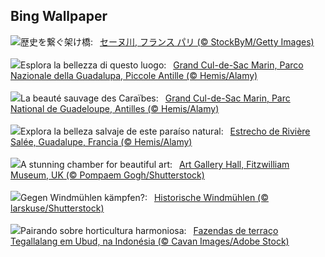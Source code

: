 ## Bing Wallpaper
![](https://www.bing.com/th?id=OHR.PontdArcole_JA-JP2896354577_UHD.jpg&w=1000)歴史を繋ぐ架け橋:&nbsp;&ensp;[セーヌ川, フランス パリ (© StockByM/Getty Images)](https://www.bing.com/th?id=OHR.PontdArcole_JA-JP2896354577_UHD.jpg)
<br><br/>
![](https://www.bing.com/th?id=OHR.Antilles_IT-IT7910228854_UHD.jpg&w=1000)Esplora la bellezza di questo luogo:&nbsp;&ensp;[Grand Cul-de-Sac Marin, Parco Nazionale della Guadalupa, Piccole Antille  (© Hemis/Alamy)](https://www.bing.com/th?id=OHR.Antilles_IT-IT7910228854_UHD.jpg)
<br><br/>
![](https://www.bing.com/th?id=OHR.Antilles_FR-FR6506777411_UHD.jpg&w=1000)La beauté sauvage des Caraïbes:&nbsp;&ensp;[Grand Cul-de-Sac Marin, Parc National de Guadeloupe, Antilles  (© Hemis/Alamy)](https://www.bing.com/th?id=OHR.Antilles_FR-FR6506777411_UHD.jpg)
<br><br/>
![](https://www.bing.com/th?id=OHR.Antilles_ES-ES1614588359_UHD.jpg&w=1000)Explora la belleza salvaje de este paraíso natural:&nbsp;&ensp;[Estrecho de Rivière Salée, Guadalupe, Francia (© Hemis/Alamy)](https://www.bing.com/th?id=OHR.Antilles_ES-ES1614588359_UHD.jpg)
<br><br/>
![](https://www.bing.com/th?id=OHR.FitzwilliamMuseum_EN-GB7777112861_UHD.jpg&w=1000)A stunning chamber for beautiful art:&nbsp;&ensp;[Art Gallery Hall, Fitzwilliam Museum, UK (© Pompaem Gogh/Shutterstock)](https://www.bing.com/th?id=OHR.FitzwilliamMuseum_EN-GB7777112861_UHD.jpg)
<br><br/>
![](https://www.bing.com/th?id=OHR.HistoricWindmill_DE-DE6549232529_UHD.jpg&w=1000)Gegen Windmühlen kämpfen?:&nbsp;&ensp;[Historische Windmühlen (© larskuse/Shutterstock)](https://www.bing.com/th?id=OHR.HistoricWindmill_DE-DE6549232529_UHD.jpg)
<br><br/>
![](https://www.bing.com/th?id=OHR.TegallalangTerrace_PT-BR7397277478_UHD.jpg&w=1000)Pairando sobre horticultura harmoniosa:&nbsp;&ensp;[Fazendas de terraço Tegallalang em Ubud, na Indonésia (© Cavan Images/Adobe Stock)](https://www.bing.com/th?id=OHR.TegallalangTerrace_PT-BR7397277478_UHD.jpg)
<br><br/>
